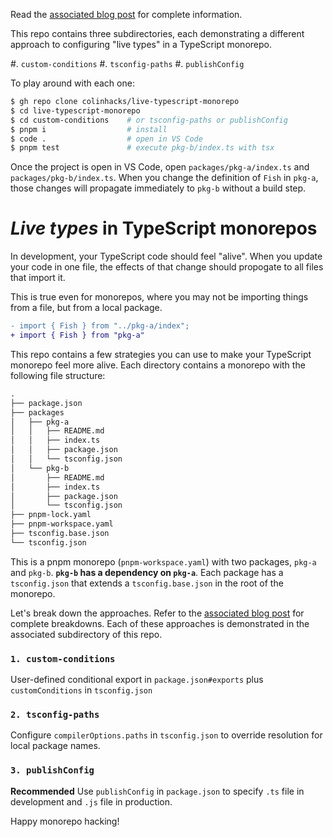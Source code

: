 Read the [associated blog post](https://colinhacks.com/essays/live-types-typescript-monorepo) for complete information.

This repo contains three subdirectories, each demonstrating a different approach to configuring "live types" in a TypeScript monorepo.

#. `custom-conditions`
#. `tsconfig-paths`
#. `publishConfig`

To play around with each one:

```sh
$ gh repo clone colinhacks/live-typescript-monorepo
$ cd live-typescript-monorepo
$ cd custom-conditions    # or tsconfig-paths or publishConfig
$ pnpm i                  # install
$ code .                  # open in VS Code
$ pnpm test               # execute pkg-b/index.ts with tsx
```

Once the project is open in VS Code, open `packages/pkg-a/index.ts` and `packages/pkg-b/index.ts`. When you change the definition of `Fish` in `pkg-a`, those changes will propagate immediately to `pkg-b` without a build step.

# _Live types_ in TypeScript monorepos

In development, your TypeScript code should feel "alive". When you update your code in one file, the effects of that change should propogate to all files that import it.

This is true even for monorepos, where you may not be importing things from a file, but from a local package.

```diff
- import { Fish } from "../pkg-a/index";
+ import { Fish } from "pkg-a"
```

This repo contains a few strategies you can use to make your TypeScript monorepo feel more alive. Each directory contains a monorepo with the following file structure:

```txt
.
├── package.json
├── packages
│   ├── pkg-a
│   │   ├── README.md
│   │   ├── index.ts
│   │   ├── package.json
│   │   └── tsconfig.json
│   └── pkg-b
│       ├── README.md
│       ├── index.ts
│       ├── package.json
│       └── tsconfig.json
├── pnpm-lock.yaml
├── pnpm-workspace.yaml
├── tsconfig.base.json
└── tsconfig.json
```

This is a pnpm monorepo (`pnpm-workspace.yaml`) with two packages, `pkg-a` and `pkg-b`. **`pkg-b` has a dependency on `pkg-a`**. Each package has a `tsconfig.json` that extends a `tsconfig.base.json` in the root of the monorepo.

Let's break down the approaches. Refer to the [associated blog post](https://colinhacks.com/essays/live-types-typescript-monorepo) for complete breakdowns. Each of these approaches is demonstrated in the associated subdirectory of this repo.

### `1. custom-conditions`

User-defined conditional export in `package.json#exports` plus `customConditions` in `tsconfig.json`

### `2. tsconfig-paths`

Configure `compilerOptions.paths` in `tsconfig.json` to override resolution for local package names.

### `3. publishConfig`

**Recommended** Use `publishConfig` in `package.json` to specify `.ts` file in development and `.js` file in production.

Happy monorepo hacking!

